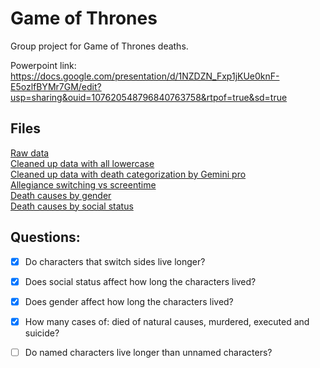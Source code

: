 # Game of Thrones

Group project for Game of Thrones deaths.


Powerpoint link: https://docs.google.com/presentation/d/1NZDZN_Fxp1jKUe0knF-E5ozlfBYMr7GM/edit?usp=sharing&ouid=107620548796840763758&rtpof=true&sd=true


## Files

[Raw data](gameofThrones.csv)\
[Cleaned up data with all lowercase](GOT_updated.csv)\
[Cleaned up data with death categorization by Gemini pro](GOT_updated_death_categories.csv)\
[Allegiance switching vs screentime](ally_alligence_code.R)\
[Death causes by gender](death_cause_gender.png)\
[Death causes by social status](death_cause_status.png)


## Questions:
- [x] Do characters that switch sides live longer?
- [x] Does social status affect how long the characters lived?
- [x] Does gender affect how long the characters lived?
- [x] How many cases of: died of natural causes, murdered, executed and suicide?
- [ ] Do named characters live longer than unnamed characters?




